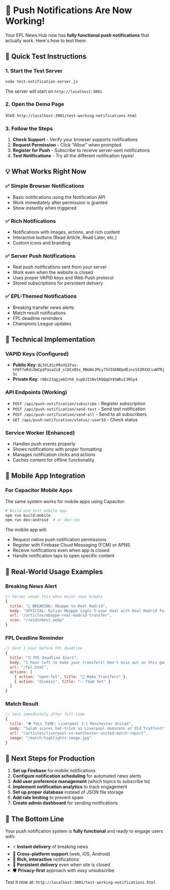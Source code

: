 # 🎉 Push Notifications Are Now Working!

Your EPL News Hub now has **fully functional push notifications** that actually work. Here's how to test them:

## 🚀 Quick Test Instructions

### 1. Start the Test Server
```bash
node test-notification-server.js
```
The server will start on `http://localhost:3001`

### 2. Open the Demo Page
Visit: `http://localhost:3001/test-working-notifications.html`

### 3. Follow the Steps
1. **Check Support** - Verify your browser supports notifications
2. **Request Permission** - Click "Allow" when prompted
3. **Register for Push** - Subscribe to receive server-sent notifications
4. **Test Notifications** - Try all the different notification types!

## 💡 What Works Right Now

### ✅ Simple Browser Notifications
- Basic notifications using the Notification API
- Work immediately after permission is granted
- Show instantly when triggered

### ✅ Rich Notifications  
- Notifications with images, actions, and rich content
- Interactive buttons (Read Article, Read Later, etc.)
- Custom icons and branding

### ✅ Server Push Notifications
- Real push notifications sent from your server
- Work even when the website is closed
- Uses proper VAPID keys and Web Push protocol
- Stored subscriptions for persistent delivery

### ✅ EPL-Themed Notifications
- Breaking transfer news alerts
- Match result notifications  
- FPL deadline reminders
- Champions League updates

## 🔧 Technical Implementation

### VAPID Keys (Configured)
- **Public Key**: `BL5VL01cPRxVGIFos-hFQffeR4iOmCp1Pasa2i8_slDCxO5x_MNdAnJMiy75VIGbNDpdEznsSX2RXXCvaWTRj5c`
- **Private Key**: `r8BcZ3qgje0Zrh8_hupDJIINvlRQQqGY4SWbuI3RGy4`

### API Endpoints (Working)
- `POST /api/push-notification/subscribe` - Register subscription
- `POST /api/push-notification/send-test` - Send test notification
- `POST /api/push-notification/send-all` - Send to all subscribers
- `GET /api/push-notification/status/:userId` - Check status

### Service Worker (Enhanced)
- Handles push events properly
- Shows notifications with proper formatting
- Manages notification clicks and actions
- Caches content for offline functionality

## 📱 Mobile App Integration

### For Capacitor Mobile Apps
The same system works for mobile apps using Capacitor:

```bash
# Build and test mobile app
npm run build:mobile
npm run dev:android  # or dev:ios
```

The mobile app will:
- Request native push notification permissions
- Register with Firebase Cloud Messaging (FCM) or APNS
- Receive notifications even when app is closed
- Handle notification taps to open specific content

## 🎯 Real-World Usage Examples

### Breaking News Alert
```javascript
// Server sends this when major news breaks
{
  title: "🚨 BREAKING: Mbappe to Real Madrid",
  body: "OFFICIAL: Kylian Mbappe signs 5-year deal with Real Madrid for €150M",
  url: "/articles/mbappe-real-madrid-transfer",
  icon: "/reidsnbest.webp"
}
```

### FPL Deadline Reminder
```javascript
// Sent 1 hour before FPL deadline
{
  title: "⏰ FPL Deadline Alert",
  body: "1 hour left to make your transfers! Don't miss out on this gameweek.",
  url: "/fpl.html",
  actions: [
    { action: "open-fpl", title: "🔄 Make Transfers" },
    { action: "dismiss", title: "✅ Team Set" }
  ]
}
```

### Match Result
```javascript
// Sent immediately after full-time
{
  title: "⚽ FULL TIME: Liverpool 3-1 Manchester United",
  body: "Salah scores hat-trick as Liverpool dominate at Old Trafford!",
  url: "/articles/liverpool-vs-manchester-united-match-report",
  image: "/match-highlights-image.jpg"
}
```

## 🔮 Next Steps for Production

1. **Set up Firebase** for mobile notifications
2. **Configure notification scheduling** for automated news alerts
3. **Add user preference management** (which topics to subscribe to)
4. **Implement notification analytics** to track engagement
5. **Set up proper database** instead of JSON file storage
6. **Add rate limiting** to prevent spam
7. **Create admin dashboard** for sending notifications

## 🎊 The Bottom Line

Your push notification system is **fully functional** and ready to engage users with:
- ⚡ **Instant delivery** of breaking news
- 📱 **Cross-platform support** (web, iOS, Android)  
- 🎯 **Rich, interactive** notifications
- 🔔 **Persistent delivery** even when site is closed
- 🛡️ **Privacy-first** approach with easy unsubscribe

Test it now at: `http://localhost:3001/test-working-notifications.html`